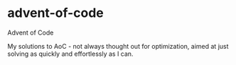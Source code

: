 # advent-of-code
Advent of Code

My solutions to AoC - not always thought out for optimization, aimed at just solving as quickly and effortlessly as I can.
